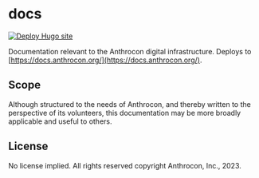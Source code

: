 # docs

[![Deploy Hugo site](https://github.com/Anthrocon/docs/actions/workflows/deploy.yaml/badge.svg)](https://github.com/Anthrocon/docs/actions/workflows/deploy.yaml)

Documentation relevant to the Anthrocon digital infrastructure. Deploys to [https://docs.anthrocon.org/](https://docs.anthrocon.org/).

## Scope

Although structured to the needs of Anthrocon, and thereby written to the perspective of its volunteers, this documentation may be more broadly applicable and useful to others.

## License

No license implied. All rights reserved copyright Anthrocon, Inc., 2023.
